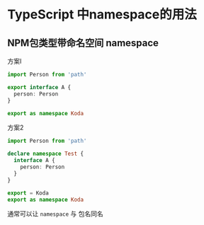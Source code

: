 # TypeScript 中namespace的用法

## NPM包类型带命名空间 namespace

方案I

```typescript
import Person from 'path'

export interface A {
  person: Person
}

export as namespace Koda
```

方案2

```typescript
import Person from 'path'

declare namespace Test {
  interface A {
    person: Person
  }
}

export = Koda
export as namespace Koda
```

通常可以让 `namespace` 与 包名同名
